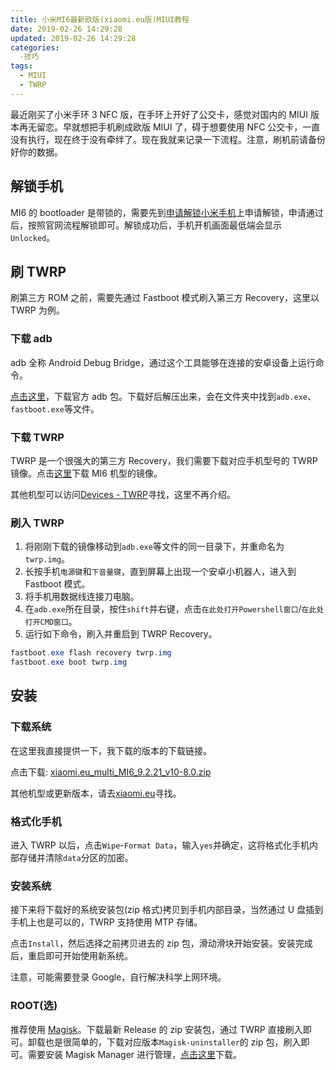 ```yaml
---
title: 小米MI6最新欧版(xiaomi.eu版)MIUI教程
date: 2019-02-26 14:29:28
updated: 2019-02-26 14:29:28
categories:
  -技巧
tags:
  - MIUI
  - TWRP
---
```


最近刚买了小米手环 3 NFC 版，在手环上开好了公交卡，感觉对国内的 MIUI 版本再无留恋。早就想把手机刷成欧版 MIUI 了，碍于想要使用 NFC 公交卡，一直没有执行，现在终于没有牵绊了。现在我就来记录一下流程。注意，刷机前请备份好你的数据。

<!--more-->

## 解锁手机

MI6 的 bootloader 是带锁的，需要先到[申请解锁小米手机](http://www.miui.com/unlock/index.html)上申请解锁，申请通过后，按照官网流程解锁即可。解锁成功后，手机开机画面最低端会显示`Unlocked`。

## 刷 TWRP

刷第三方 ROM 之前，需要先通过 Fastboot 模式刷入第三方 Recovery，这里以 TWRP 为例。

### 下载 adb

adb 全称 Android Debug Bridge，通过这个工具能够在连接的安卓设备上运行命令。

[点击这里](https://dl.google.com/android/repository/platform-tools-latest-windows.zip)，下载官方 adb 包。下载好后解压出来，会在文件夹中找到`adb.exe`、`fastboot.exe`等文件。

### 下载 TWRP

TWRP 是一个很强大的第三方 Recovery，我们需要下载对应手机型号的 TWRP 镜像。点击[这里](https://dl.twrp.me/sagit/twrp-3.2.3-2-sagit.img)下载 MI6 机型的镜像。

其他机型可以访问[Devices - TWRP](https://twrp.me/Devices/)寻找，这里不再介绍。

### 刷入 TWRP

1. 将刚刚下载的镜像移动到`adb.exe`等文件的同一目录下，并重命名为`twrp.img`。
2. 长按手机`电源键`和`下音量键`，直到屏幕上出现一个安卓小机器人，进入到 Fastboot 模式。
3. 将手机用数据线连接刀电脑。
4. 在`adb.exe`所在目录，按住`shift`并右键，点击`在此处打开Powershell窗口`/`在此处打开CMD窗口`。
5. 运行如下命令，刷入并重启到 TWRP Recovery。

```powershell
fastboot.exe flash recovery twrp.img
fastboot.exe boot twrp.img
```

## 安装

### 下载系统

在这里我直接提供一下，我下载的版本的下载链接。

点击下载: [xiaomi.eu_multi_MI6_9.2.21_v10-8.0.zip](https://jaist.dl.sourceforge.net/project/xiaomi-eu-multilang-miui-roms/xiaomi.eu/MIUI-WEEKLY-RELEASES/9.2.21/xiaomi.eu_multi_MI6_9.2.21_v10-8.0.zip)

其他机型或更新版本，请去[xiaomi.eu](https://xiaomi.eu/community/)寻找。

### 格式化手机

进入 TWRP 以后，点击`Wipe`-`Format Data`，输入`yes`并确定，这将格式化手机内部存储并清除`data`分区的加密。

### 安装系统

接下来将下载好的系统安装包(zip 格式)拷贝到手机内部目录，当然通过 U 盘插到手机上也是可以的，TWRP 支持使用 MTP 存储。

点击`Install`，然后选择之前拷贝进去的 zip 包，滑动滑块开始安装。安装完成后，重启即可开始使用新系统。

注意，可能需要登录 Google，自行解决科学上网环境。

### ROOT(选)

推荐使用 [Magisk](https://github.com/topjohnwu/Magisk/releases/)。下载最新 Release 的 zip 安装包，通过 TWRP 直接刷入即可。卸载也是很简单的，下载对应版本`Magisk-uninstaller`的 zip 包，刷入即可。需要安装 Magisk Manager 进行管理，[点击这里](https://github.com/topjohnwu/Magisk/releases/download/manager-v7.0.0/MagiskManager-v7.0.0.apk)下载。
